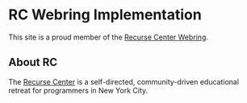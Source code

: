 # RC Webring Implementation

This site is a proud member of the [Recurse Center Webring](https://ring.recurse.com).

## About RC

The [Recurse Center](https://www.recurse.com/) is a self-directed, community-driven educational retreat for programmers in New York City. 